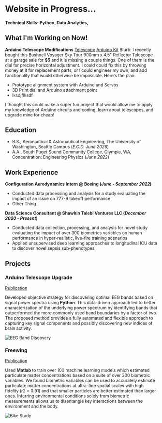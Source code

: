 # Website in Progress...

#### Technical Skills: Python, Data Analytics,

## What I'm Working on Now!
**Arduino Telescope Modifications**
[Telescope](assets/img/telescope)
[Arduino Kit](assets/img/arduino_kit)
Blurb:
  I recently bought this Bushnell Voyager Sky Tour 900mm x 4.5" Reflector Telescope at a garage sale for **$5** and it is missing a couple things. One of them is the dial for precise horizontal adjustment. I could could fix this by throwing money at it for replacement parts, or I could engineer my own, and add functionality that would otherwise be impossible. 
Here's the plan:
- Prototype alignment system with Arduino and Servos
- 3D Print dial and Arduino attachment point
- lksdjflksdf

I thought this could make a super fun project that would allow me to apply my knowledge of Arduino circuits and coding, learn about telescopes, and upgrade mine for cheap! 

## Education			        		
- B.S., Aeronautical & Astronautical Engineering, The University of Washington, Seattle Campus (_E.C.D. June 2026_)
- A.A., South Puget Sound Community College, Olympia, WA, Concentration: Engineering Physics (_June 2022_)

## Work Experience
**Configuration Aerodynamics Intern @ Boeing (_June - September 2022_)**
- Conducted data processing and analysis for a study evaluating the impact of an issue on 777-9 takeoff performance
- Other Thing

**Data Science Consultant @ Shawhin Talebi Ventures LLC (_December 2020 - Present_)**
- Conducted data collection, processing, and analysis for novel study evaluating the impact of over 300 biometrics variables on human performance in hyper-realistic, live-fire training scenarios
- Applied unsupervised deep learning approaches to longitudinal ICU data to discover novel sepsis sub-phenotypes

## Projects
### Arduino Telescope Upgrade
[Publication](https://www.mdpi.com/1424-8220/22/8/3048)

Developed objective strategy for discovering optimal EEG bands based on signal power spectra using **Python**. This data-driven approach led to better characterization of the underlying power spectrum by identifying bands that outperformed the more commonly used band boundaries by a factor of two. The proposed method provides a fully automated and flexible approach to capturing key signal components and possibly discovering new indices of brain activity.

![EEG Band Discovery](/assets/img/eeg_band_discovery.jpeg)

### Freewing
[Publication](https://www.mdpi.com/1424-8220/22/11/4240)

Used **Matlab** to train over 100 machine learning models which estimated particulate matter concentrations based on a suite of over 300 biometric variables. We found biometric variables can be used to accurately estimate particulate matter concentrations at ultra-fine spatial scales with high fidelity (r2 = 0.91) and that smaller particles are better estimated than larger ones. Inferring environmental conditions solely from biometric measurements allows us to disentangle key interactions between the environment and the body.

![Bike Study](/assets/img/bike_study.jpeg)
